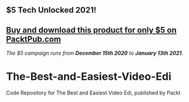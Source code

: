 ## $5 Tech Unlocked 2021!
[Buy and download this product for only $5 on PacktPub.com](https://www.packtpub.com/)
-----
*The $5 campaign         runs from __December 15th 2020__ to __January 13th 2021.__*

# The-Best-and-Easiest-Video-Edi
Code Repository for The Best and Easiest Video Edi, published by Packt
